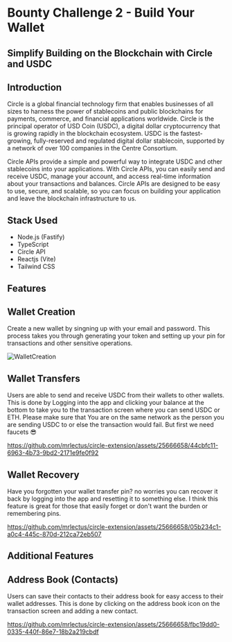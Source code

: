 # Bounty Challenge 2 - Build Your Wallet

## Simplify Building on the Blockchain with Circle and USDC

## Introduction

Circle is a global financial technology firm that enables businesses of all sizes to harness the power of stablecoins and public blockchains for payments, commerce, and financial applications worldwide. Circle is the principal operator of USD Coin (USDC), a digital dollar cryptocurrency that is growing rapidly in the blockchain ecosystem. USDC is the fastest-growing, fully-reserved and regulated digital dollar stablecoin, supported by a network of over 100 companies in the Centre Consortium.

Circle APIs provide a simple and powerful way to integrate USDC and other stablecoins into your applications. With Circle APIs, you can easily send and receive USDC, manage your account, and access real-time information about your transactions and balances. Circle APIs are designed to be easy to use, secure, and scalable, so you can focus on building your application and leave the blockchain infrastructure to us.

## Stack Used

- Node.js (Fastify)
- TypeScript
- Circle API
- Reactjs (Vite)
- Tailwind CSS

## Features

## Wallet Creation

Create a new wallet by singning up with your email and password. This process takes you through generating your token and setting up your
pin for transactions and other sensitive operations.

![WalletCreation](https://github.com/mrlectus/circle-extension/assets/25666658/4125ebf2-d4fe-4881-8d99-b4df83479565)

## Wallet Transfers

Users are able to send and receive USDC from their wallets to other wallets. This is done by Logging into the app and clicking your balance
at the bottom to take you to the transaction screen where you can send USDC or ETH. Please make sure that You are on the same network as the
person you are sending USDC to or else the transaction would fail. But first we need faucets 😎


https://github.com/mrlectus/circle-extension/assets/25666658/44cbfc11-6963-4b73-9bd2-2171e9fe0f92

## Wallet Recovery

Have you forgotten your wallet transfer pin? no worries you can recover it back by logging into the app and resetting it to something else. I think this feature is great for those that easily forget or don't want the burden or remembering pins.

https://github.com/mrlectus/circle-extension/assets/25666658/05b234c1-a0c4-445c-870d-212ca72eb507

## Additional Features

## Address Book (Contacts)

Users can save their contacts to their address book for easy access to their wallet addresses. This is done by clicking on the address book icon on the transaction screen and adding a new contact.


https://github.com/mrlectus/circle-extension/assets/25666658/fbc19dd0-0335-440f-86e7-18b2a219cbdf

